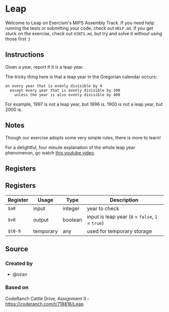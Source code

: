 # Leap

Welcome to Leap on Exercism's MIPS Assembly Track.
If you need help running the tests or submitting your code, check out `HELP.md`.
If you get stuck on the exercise, check out `HINTS.md`, but try and solve it without using those first :)

## Instructions

Given a year, report if it is a leap year.

The tricky thing here is that a leap year in the Gregorian calendar occurs:

```text
on every year that is evenly divisible by 4
  except every year that is evenly divisible by 100
    unless the year is also evenly divisible by 400
```

For example, 1997 is not a leap year, but 1996 is.
1900 is not a leap year, but 2000 is.

## Notes

Though our exercise adopts some very simple rules, there is more to learn!

For a delightful, four minute explanation of the whole leap year phenomenon, go watch [this youtube video][video].

[video]: https://www.youtube.com/watch?v=xX96xng7sAE

## Registers

## Registers

| Register | Usage     | Type    | Description                                      |
| -------- | --------- | ------- | ------------------------------------------------ |
| `$a0`    | input     | integer | year to check                                    |
| `$v0`    | output    | boolean | input is leap year (`0` = `false`, `1` = `true`) |
| `$t0-9`  | temporary | any     | used for temporary storage                       |

## Source

### Created by

- @ozan

### Based on

CodeRanch Cattle Drive, Assignment 3 - https://coderanch.com/t/718816/Leap